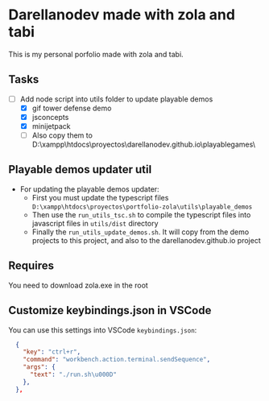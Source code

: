# Darellanodev made with zola and tabi

This is my personal porfolio made with zola and tabi.

## Tasks

- [ ] Add node script into utils folder to update playable demos
  - [x] gif tower defense demo
  - [x] jsconcepts
  - [x] minijetpack
  - [ ] Also copy them to D:\xampp\htdocs\proyectos\darellanodev.github.io\playablegames\

## Playable demos updater util

- For updating the playable demos updater:
  - First you must update the typescript files `D:\xampp\htdocs\proyectos\portfolio-zola\utils\playable_demos`
  - Then use the `run_utils_tsc.sh` to compile the typescript files into javascript files in `utils/dist` directory
  - Finally the `run_utils_update_demos.sh`. It will copy from the demo projects to this project, and also to the darellanodev.github.io project

## Requires

You need to download zola.exe in the root

## Customize keybindings.json in VSCode

You can use this settings into VSCode `keybindings.json`:

```json
  {
    "key": "ctrl+r",
    "command": "workbench.action.terminal.sendSequence",
    "args": {
      "text": "./run.sh\u000D"
    },
  },
```
